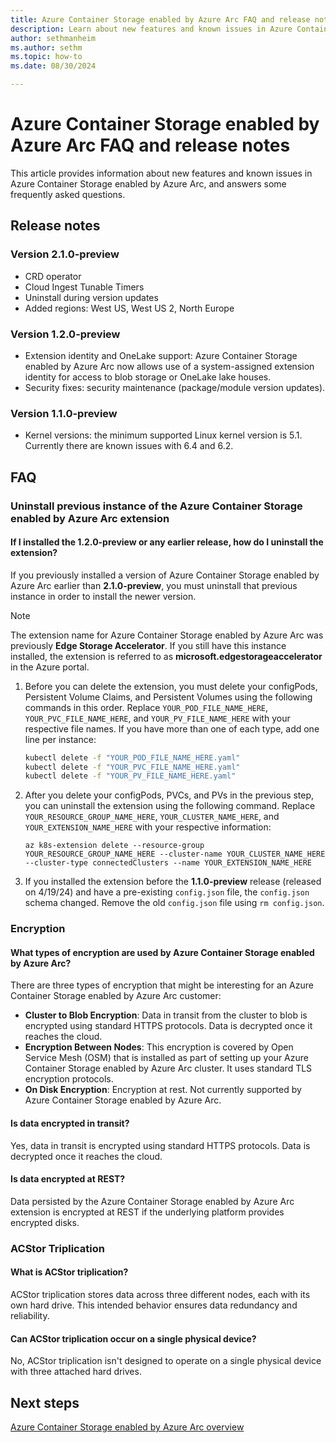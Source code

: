 ```yaml
---
title: Azure Container Storage enabled by Azure Arc FAQ and release notes
description: Learn about new features and known issues in Azure Container Storage enabled by Azure Arc.
author: sethmanheim
ms.author: sethm
ms.topic: how-to
ms.date: 08/30/2024

---
```


# Azure Container Storage enabled by Azure Arc FAQ and release notes

This article provides information about new features and known issues in Azure Container Storage enabled by Azure Arc, and answers some frequently asked questions.

## Release notes

### Version 2.1.0-preview

- CRD operator
- Cloud Ingest Tunable Timers
- Uninstall during version updates
- Added regions: West US, West US 2, North Europe

### Version 1.2.0-preview

- Extension identity and OneLake support: Azure Container Storage enabled by Azure Arc now allows use of a system-assigned extension identity for access to blob storage or OneLake lake houses.
- Security fixes: security maintenance (package/module version updates).

### Version 1.1.0-preview

- Kernel versions: the minimum supported Linux kernel version is 5.1. Currently there are known issues with 6.4 and 6.2.

## FAQ

### Uninstall previous instance of the Azure Container Storage enabled by Azure Arc extension

#### If I installed the 1.2.0-preview or any earlier release, how do I uninstall the extension?

If you previously installed a version of Azure Container Storage enabled by Azure Arc earlier than **2.1.0-preview**, you must uninstall that previous instance in order to install the newer version.

> [!NOTE]
> The extension name for Azure Container Storage enabled by Azure Arc was previously **Edge Storage Accelerator**. If you still have this instance installed, the extension is referred to as **microsoft.edgestorageaccelerator** in the Azure portal.

1. Before you can delete the extension, you must delete your configPods, Persistent Volume Claims, and Persistent Volumes using the following commands in this order. Replace `YOUR_POD_FILE_NAME_HERE`, `YOUR_PVC_FILE_NAME_HERE`, and `YOUR_PV_FILE_NAME_HERE` with your respective file names. If you have more than one of each type, add one line per instance:

   ```bash
   kubectl delete -f "YOUR_POD_FILE_NAME_HERE.yaml"
   kubectl delete -f "YOUR_PVC_FILE_NAME_HERE.yaml"
   kubectl delete -f "YOUR_PV_FILE_NAME_HERE.yaml"
   ```

1. After you delete your configPods, PVCs, and PVs in the previous step, you can uninstall the extension using the following command. Replace `YOUR_RESOURCE_GROUP_NAME_HERE`, `YOUR_CLUSTER_NAME_HERE`, and `YOUR_EXTENSION_NAME_HERE` with your respective information:

   ```azurecli
   az k8s-extension delete --resource-group YOUR_RESOURCE_GROUP_NAME_HERE --cluster-name YOUR_CLUSTER_NAME_HERE --cluster-type connectedClusters --name YOUR_EXTENSION_NAME_HERE
   ```

1. If you installed the extension before the **1.1.0-preview** release (released on 4/19/24) and have a pre-existing `config.json` file, the `config.json` schema changed. Remove the old `config.json` file using `rm config.json`.

### Encryption

#### What types of encryption are used by Azure Container Storage enabled by Azure Arc?

There are three types of encryption that might be interesting for an Azure Container Storage enabled by Azure Arc customer:

- **Cluster to Blob Encryption**: Data in transit from the cluster to blob is encrypted using standard HTTPS protocols. Data is decrypted once it reaches the cloud.
- **Encryption Between Nodes**: This encryption is covered by Open Service Mesh (OSM) that is installed as part of setting up your Azure Container Storage enabled by Azure Arc cluster. It uses standard TLS encryption protocols.
- **On Disk Encryption**: Encryption at rest. Not currently supported by Azure Container Storage enabled by Azure Arc.

#### Is data encrypted in transit?

Yes, data in transit is encrypted using standard HTTPS protocols. Data is decrypted once it reaches the cloud.

#### Is data encrypted at REST?

Data persisted by the Azure Container Storage enabled by Azure Arc extension is encrypted at REST if the underlying platform provides encrypted disks.

### ACStor Triplication

#### What is ACStor triplication?

ACStor triplication stores data across three different nodes, each with its own hard drive. This intended behavior ensures data redundancy and reliability.

#### Can ACStor triplication occur on a single physical device?

No, ACStor triplication isn't designed to operate on a single physical device with three attached hard drives.

## Next steps

[Azure Container Storage enabled by Azure Arc overview](overview.md)
